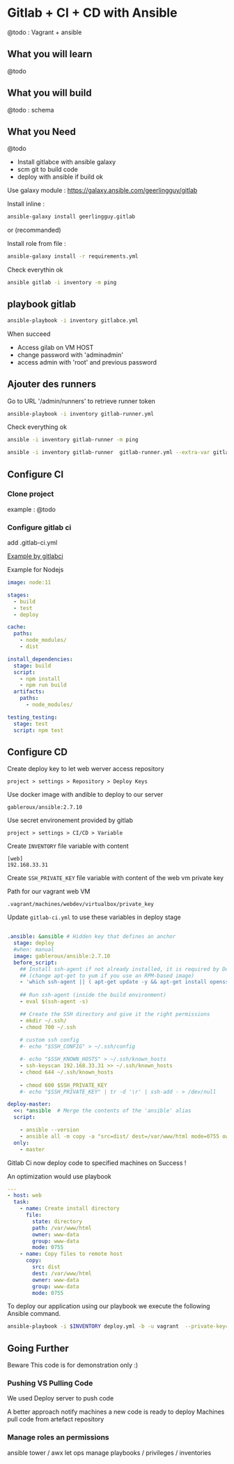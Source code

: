 # Gitlab + CI + CD with Ansible

@todo : Vagrant + ansible

## What you will learn

@todo

## What you will build

@todo : schema

## What you Need

@todo


* Install gitlabce with ansible galaxy
* scm git to build code
* deploy with ansible if build ok


Use galaxy module : https://galaxy.ansible.com/geerlingguy/gitlab


Install inline :

```bash
ansible-galaxy install geerlingguy.gitlab
```
or (recommanded)

Install role from file : 

```bash
ansible-galaxy install -r requirements.yml
```

Check everythin ok 

```bash
ansible gitlab -i inventory -m ping
```

## playbook gitlab

```bash
ansible-playbook -i inventory gitlabce.yml
```

When succeed

* Access gilab on VM HOST 
* change password with 'adminadmin'
* access admin with 'root' and previous password



## Ajouter des runners

Go to URL '/admin/runners' to retrieve runner token


```bash
ansible-playbook -i inventory gitlab-runner.yml
```

Check everything ok

```bash
ansible -i inventory gitlab-runner -m ping 
```

```bash
ansible -i inventory gitlab-runner  gitlab-runner.yml --extra-var gitlab_registration_token='TOKEN'
```



## Configure CI

### Clone project 

example : @todo


### Configure gitlab ci

add .gitlab-ci.yml

[Example by gitlabci](https://gitlab.com/gitlab-examples/ssh-private-key/) 


Example for Nodejs 

```yaml
image: node:11

stages:
  - build
  - test
  - deploy

cache:
  paths:
    - node_modules/
    - dist

install_dependencies:
  stage: build
  script:
    - npm install
    - npm run build
  artifacts:
    paths:
      - node_modules/

testing_testing:
  stage: test
  script: npm test
```


## Configure CD

Create deploy key to let web werver access repository

`project > settings > Repository > Deploy Keys`



Use docker image with andible to deploy to our server

`gableroux/ansible:2.7.10`


Use secret environement provided by gitlab

`project > settings > CI/CD > Variable`


Create `INVENTORY` file variable with content 

```
[web]
192.168.33.31
```

Create `SSH_PRIVATE_KEY` file variable with content of the web vm private key 


Path for our vagrant web VM

```
.vagrant/machines/webdev/virtualbox/private_key
```



Update `gitlab-ci.yml` to use these variables in deploy stage

```yaml
  
.ansible: &ansible # Hidden key that defines an anchor
  stage: deploy
  #when: manual
  image: gableroux/ansible:2.7.10
  before_script:
    ## Install ssh-agent if not already installed, it is required by Docker.
    ## (change apt-get to yum if you use an RPM-based image)
    - 'which ssh-agent || ( apt-get update -y && apt-get install openssh-client git -y )'
    
    ## Run ssh-agent (inside the build environment)
    - eval $(ssh-agent -s)

    ## Create the SSH directory and give it the right permissions
    - mkdir ~/.ssh/
    - chmod 700 ~/.ssh
    
    # custom ssh config
    #- echo "$SSH_CONFIG" > ~/.ssh/config

    #- echo "$SSH_KNOWN_HOSTS" > ~/.ssh/known_hosts
    - ssh-keyscan 192.168.33.31 >> ~/.ssh/known_hosts
    - chmod 644 ~/.ssh/known_hosts
    
    - chmod 600 $SSH_PRIVATE_KEY
    #- echo "$SSH_PRIVATE_KEY" | tr -d '\r' | ssh-add - > /dev/null

deploy-master:
  <<: *ansible  # Merge the contents of the 'ansible' alias
  script:

    - ansible --version
    - ansible all -m copy -a "src=dist/ dest=/var/www/html mode=0755 owner=www-data group=www-data" -i $INVENTORY -b  -u vagrant --private-key=$SSH_PRIVATE_KEY
  only:
    - master

```

Gitlab Ci now deploy code to specified machines on Success !


An optimization would use playbook

```yaml
---
- host: web
  task:
    - name: Create install directory
      file:
        state: directory
        path: /var/www/html
        owner: www-data
        group: www-data
        mode: 0755
    - name: Copy files to remote host
      copy:
        src: dist
        dest: /var/www/html
        owner: www-data
        group: www-data
        mode: 0755

```

To deploy our application using our playbook we execute the following Ansible command.

```bash
ansible-playbook -i $INVENTORY deploy.yml -b -u vagrant  --private-key=$SSH_PRIVATE_KEY

```


## Going Further 

Beware This code is for demonstration only :)

### Pushing VS Pulling Code 

We used Deploy server to push code

A better approach notify machines a new code is ready to deploy
Machines pull code from artefact repository 

### Manage roles an permissions

ansible tower / awx let ops manage playbooks / privileges / inventories  


